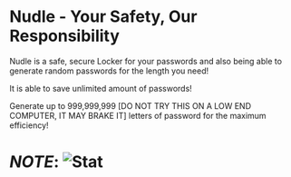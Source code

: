 # Nudle - Your Safety, Our Responsibility
Nudle is a safe, secure Locker for your passwords and also being able to generate random passwords for the length you need!

It is able to save unlimited amount of passwords! 

Generate up to 999,999,999 [DO NOT TRY THIS ON A LOW END COMPUTER, IT MAY BRAKE IT] letters of password for the maximum efficiency!

# ***NOTE***: ![Stat](https://img.shields.io/badge/Status-Stalled-red)
